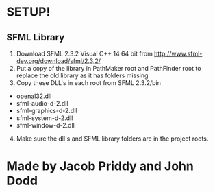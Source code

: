 # SETUP!

## SFML Library
1. Download SFML 2.3.2 Visual C++ 14 64 bit from http://www.sfml-dev.org/download/sfml/2.3.2/ 
2. Put a copy of the library in PathMaker root and PathFinder root to replace the old library as it has folders missing
3. Copy these DLL's in each root from SFML 2.3.2/bin
+ openal32.dll
+ sfml-audio-d-2.dll
+ sfml-graphics-d-2.dll
+ sfml-system-d-2.dll
+ sfml-window-d-2.dll
4. Make sure the dll's and SFML library folders are in the project roots.

# Made by Jacob Priddy and John Dodd